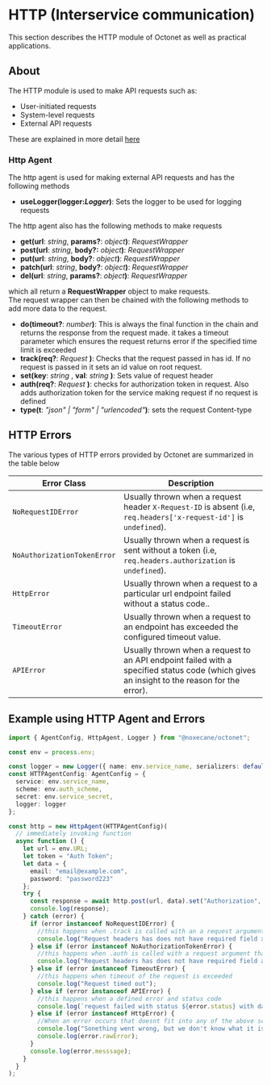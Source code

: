 # HTTP (Interservice communication)

This section describes the HTTP module of Octonet as well as practical applications.

## About

The HTTP module is used to make API requests such as:

- User-initiated requests
- System-level requests
- External API requests

These are explained in more detail [here](Authentication.md)

### Http Agent

The http agent is used for making external API requests and has the following methods

- **useLogger(logger:_Logger_)**: Sets the logger to be used for logging requests

The http agent also has the following methods to make requests

- **get(url**: _string_, **params?**: _object_**)**: _RequestWrapper_
- **post(url**: _string_, **body?:** _object_**)**: _RequestWrapper_
- **put(url**: _string_, **body?**: _object_**)**: _RequestWrapper_
- **patch(url**: _string_, **body?**: _object_**)**: _RequestWrapper_
- **del(url**: _string_, **params?**: _object_**)**: _RequestWrapper_

which all return a **RequestWrapper** object to make requests.  
The request wrapper can then be chained with the following methods to add more data to the request.

- **do(timeout?**: _number_**)**: This is always the final function in the chain and returns the response from the request made. it takes a timeout parameter which ensures the request returns error if the specified time limit is exceeded
- **track(req?**: _Request_ **)**: Checks that the request passed in has id. If no request is passed in it sets an id value on root request.
- **set(key**: _string_ , **val**: _string_ **)**: Sets value of request header
- **auth(req?**: _Request_ **)**: checks for authorization token in request. Also adds authorization token for the service making request if no request is defined
- **type(t**: _"json" | "form" | "urlencoded"_**)**: sets the request Content-type

## HTTP Errors

The various types of HTTP errors provided by Octonet are summarized in the table below

| Error Class                 | Description                                                                                                                                |
| --------------------------- | ------------------------------------------------------------------------------------------------------------------------------------------ |
| `NoRequestIDError`          | Usually thrown when a request header `X-Request-ID` is absent (i.e, `req.headers['x-request-id']` is `undefined`).                         |
| `NoAuthorizationTokenError` | Usually thrown when a request is sent without a token (i.e, `req.headers.authorization` is `undefined`).                                   |
| `HttpError`                 | Usually thrown when a request to a particular url endpoint failed without a status code..                                                  |
| `TimeoutError`              | Usually thrown when a request to an endpoint has exceeded the configured timeout value.                                                    |
| `APIError`                  | Usually thrown when a request to an API endpoint failed with a specified status code (which gives an insight to the reason for the error). |

## Example using HTTP Agent and Errors

```typescript
import { AgentConfig, HttpAgent, Logger } from "@noxecane/octonet";

const env = process.env;

const logger = new Logger({ name: env.service_name, serializers: defaultSerializers() });
const HTTPAgentConfig: AgentConfig = {
  service: env.service_name,
  scheme: env.auth_scheme,
  secret: env.service_secret,
  logger: logger
};

const http = new HttpAgent(HTTPAgentConfig)(
  // immediately invoking function
  async function () {
    let url = env.URL;
    let token = "Auth Token";
    let data = {
      email: "email@example.com",
      password: "password223"
    };
    try {
      const response = await http.post(url, data).set("Authorization", token).track().do();
      console.log(response);
    } catch (error) {
      if (error instanceof NoRequestIDError) {
        //this happens when .track is called with an a request argument that has no 'x-request-id' in the headers
        console.log("Request headers has does not have required field x-request-id");
      } else if (error instanceof NoAuthorizationTokenError) {
        //this happens when .auth is called with a request argument that has no authorization field in the headers.
        console.log("Request headers has does not have required field authorization");
      } else if (error instanceof TimeoutError) {
        //this happens when timeout of the request is exceeded
        console.log("Request timed out");
      } else if (error instanceof APIError) {
        //this happens when a defined error and status code
        console.log(`request failed with status ${error.status} with data ${error.data}`);
      } else if (error instanceof HttpError) {
        //When an error occurs that doesnt fit into any of the above scenarios then it is treated an ah http error
        console.log("Sonething went wrong, but we don't know what it is.");
        console.log(error.rawError);
      }
      console.log(error.messsage);
    }
  }
);
```
